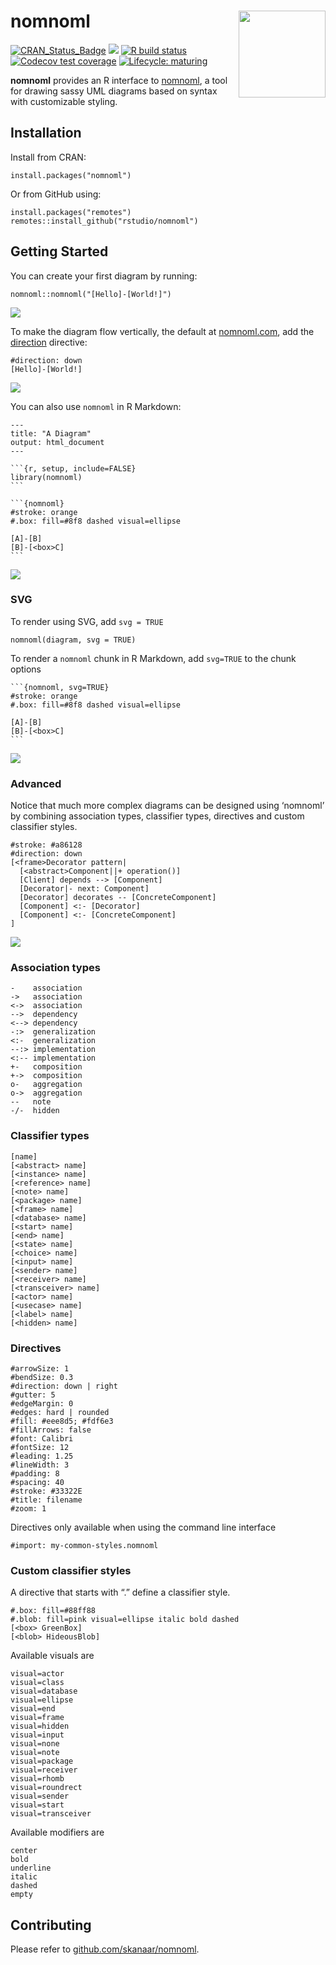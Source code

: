 
nomnoml <img src='man/figures/logo.svg' align="right" height="139" />
=====================================================================

<!-- badges: start -->

[![CRAN\_Status\_Badge](https://www.r-pkg.org/badges/version/nomnoml)](https://cran.r-project.org/package=nomnoml)
<a href="https://www.r-pkg.org/pkg/nomnoml"><img src="https://cranlogs.r-pkg.org/badges/nomnoml?color=brightgreen" style=""></a>
[![R build
status](https://github.com/rstudio/nomnoml/workflows/R-CMD-check/badge.svg)](https://github.com/rstudio/nomnoml/actions)
[![Codecov test
coverage](https://codecov.io/gh/rstudio/nomnoml/branch/master/graph/badge.svg)](https://codecov.io/gh/rstudio/nomnoml?branch=master)
[![Lifecycle:
maturing](https://img.shields.io/badge/lifecycle-maturing-blue.svg)](https://www.tidyverse.org/lifecycle/#maturing)
<!-- badges: end -->

**nomnoml** provides an R interface to
[nomnoml](http://www.nomnoml.com/), a tool for drawing sassy UML
diagrams based on syntax with customizable styling.

Installation
------------

Install from CRAN:

    install.packages("nomnoml")

Or from GitHub using:

    install.packages("remotes")
    remotes::install_github("rstudio/nomnoml")

Getting Started
---------------

You can create your first diagram by running:

    nomnoml::nomnoml("[Hello]-[World!]")

![](tools/readme/nomnoml-simple-1.png)<!-- -->

To make the diagram flow vertically, the default at
[nomnoml.com](http://www.nomnoml.com/), add the
[direction](https://github.com/rstudio/nomnoml/issues/5) directive:

    #direction: down
    [Hello]-[World!]

![](tools/readme/nomnoml-vertical-2.png)<!-- -->

You can also use `nomnoml` in R Markdown:

    ---
    title: "A Diagram"
    output: html_document
    ---

    ```{r, setup, include=FALSE}
    library(nomnoml)
    ```

    ```{nomnoml}
    #stroke: orange
    #.box: fill=#8f8 dashed visual=ellipse

    [A]-[B]
    [B]-[<box>C]
    ```

![](tools/readme/nomnoml-multiline-3.png)<!-- -->

### SVG

To render using SVG, add `svg = TRUE`

    nomnoml(diagram, svg = TRUE)

To render a `nomnoml` chunk in R Markdown, add `svg=TRUE` to the chunk
options

    ```{nomnoml, svg=TRUE}
    #stroke: orange
    #.box: fill=#8f8 dashed visual=ellipse

    [A]-[B]
    [B]-[<box>C]
    ```

![](tools/readme/nomnoml-svg-1.png)<!-- -->

### Advanced

Notice that much more complex diagrams can be designed using ‘nomnoml’
by combining association types, classifier types, directives and custom
classifier styles.

    #stroke: #a86128
    #direction: down
    [<frame>Decorator pattern|
      [<abstract>Component||+ operation()]
      [Client] depends --> [Component]
      [Decorator|- next: Component]
      [Decorator] decorates -- [ConcreteComponent]
      [Component] <:- [Decorator]
      [Component] <:- [ConcreteComponent]
    ]

![](tools/readme/nomnoml-decorator-2.png)<!-- -->

### Association types

    -    association
    ->   association
    <->  association
    -->  dependency
    <--> dependency
    -:>  generalization
    <:-  generalization
    --:> implementation
    <:-- implementation
    +-   composition
    +->  composition
    o-   aggregation
    o->  aggregation
    --   note
    -/-  hidden

### Classifier types

    [name]
    [<abstract> name]
    [<instance> name]
    [<reference> name]
    [<note> name]
    [<package> name]
    [<frame> name]
    [<database> name]
    [<start> name]
    [<end> name]
    [<state> name]
    [<choice> name]
    [<input> name]
    [<sender> name]
    [<receiver> name]
    [<transceiver> name]
    [<actor> name]
    [<usecase> name]
    [<label> name]
    [<hidden> name]

### Directives

    #arrowSize: 1
    #bendSize: 0.3
    #direction: down | right
    #gutter: 5
    #edgeMargin: 0
    #edges: hard | rounded
    #fill: #eee8d5; #fdf6e3
    #fillArrows: false
    #font: Calibri
    #fontSize: 12
    #leading: 1.25
    #lineWidth: 3
    #padding: 8
    #spacing: 40
    #stroke: #33322E
    #title: filename
    #zoom: 1

Directives only available when using the command line interface

    #import: my-common-styles.nomnoml

### Custom classifier styles

A directive that starts with “.” define a classifier style.

    #.box: fill=#88ff88
    #.blob: fill=pink visual=ellipse italic bold dashed
    [<box> GreenBox]
    [<blob> HideousBlob]

Available visuals are

    visual=actor
    visual=class
    visual=database
    visual=ellipse
    visual=end
    visual=frame
    visual=hidden
    visual=input
    visual=none
    visual=note
    visual=package
    visual=receiver
    visual=rhomb
    visual=roundrect
    visual=sender
    visual=start
    visual=transceiver

Available modifiers are

    center
    bold
    underline
    italic
    dashed
    empty

Contributing
------------

Please refer to
[github.com/skanaar/nomnoml](https://github.com/skanaar/nomnoml).
